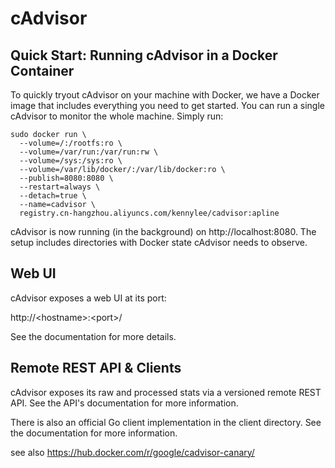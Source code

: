 # cAdvisor

## Quick Start: Running cAdvisor in a Docker Container

To quickly tryout cAdvisor on your machine with Docker, we have a Docker image that includes everything you need to get started. You can run a single cAdvisor to monitor the whole machine. Simply run:

```
sudo docker run \
  --volume=/:/rootfs:ro \
  --volume=/var/run:/var/run:rw \
  --volume=/sys:/sys:ro \
  --volume=/var/lib/docker/:/var/lib/docker:ro \
  --publish=8080:8080 \
  --restart=always \
  --detach=true \
  --name=cadvisor \
  registry.cn-hangzhou.aliyuncs.com/kennylee/cadvisor:apline
```
  
cAdvisor is now running (in the background) on http://localhost:8080. The setup includes directories with Docker state cAdvisor needs to observe.

## Web UI

cAdvisor exposes a web UI at its port:

http://\<hostname\>:\<port\>/

See the documentation for more details.

## Remote REST API & Clients

cAdvisor exposes its raw and processed stats via a versioned remote REST API. See the API's documentation for more information.

There is also an official Go client implementation in the client directory. See the documentation for more information.

see also https://hub.docker.com/r/google/cadvisor-canary/


